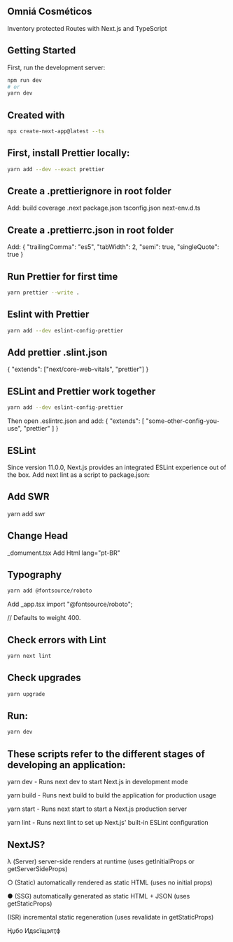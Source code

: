 ## Omniá Cosméticos

Inventory protected Routes with Next.js and TypeScript

## Getting Started

First, run the development server:

```bash
npm run dev
# or
yarn dev
```

## Created with

```sh
npx create-next-app@latest --ts
```

## First, install Prettier locally:

```sh
yarn add --dev --exact prettier
```

## Create a .prettierignore in root folder

Add:
build
coverage
.next
package.json
tsconfig.json
next-env.d.ts

## Create a .prettierrc.json in root folder

Add:
{
"trailingComma": "es5",
"tabWidth": 2,
"semi": true,
"singleQuote": true
}

## Run Prettier for first time

```sh
yarn prettier --write .
```

## Eslint with Prettier

```sh
yarn add --dev eslint-config-prettier
```

## Add prettier .slint.json

{
"extends": ["next/core-web-vitals", "prettier"]
}

## ESLint and Prettier work together

```sh
yarn add --dev eslint-config-prettier
```

Then open .eslintrc.json and add:
{
"extends": [
"some-other-config-you-use",
"prettier"
]
}

## ESLint

Since version 11.0.0, Next.js provides an integrated ESLint experience out of the box. Add next lint as a script to package.json:

## Add SWR

yarn add swr

## Change Head

_domument.tsx
Add Html lang="pt-BR"

## Typography

```sh
yarn add @fontsource/roboto
```

Add _app.tsx
import "@fontsource/roboto"; 

// Defaults to weight 400.

## Check errors with Lint

```sh
yarn next lint
```

## Check upgrades

```sh
yarn upgrade
```

## Run:

```sh
yarn dev
```

## These scripts refer to the different stages of developing an application:

yarn dev - Runs next dev to start Next.js in development mode

yarn build - Runs next build to build the application for production usage

yarn start - Runs next start to start a Next.js production server

yarn lint - Runs next lint to set up Next.js' built-in ESLint configuration

## NextJS?

λ (Server) server-side renders at runtime (uses getInitialProps or getServerSideProps)

○ (Static) automatically rendered as static HTML (uses no initial props)

● (SSG) automatically generated as static HTML + JSON (uses getStaticProps)

(ISR) incremental static regeneration (uses revalidate in getStaticProps)

Ңџбо Идѕсїщэлҭф

